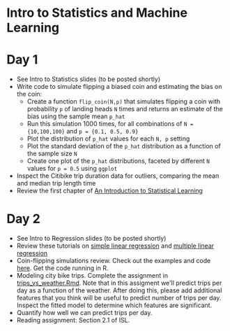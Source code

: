 # Intro to Statistics and Machine Learning
# Day 1
  * See Intro to Statistics slides (to be posted shortly)
  * Write code to simulate flipping a biased coin and estimating the bias on the coin:
    * Create a function ``flip_coin(N,p)`` that simulates flipping a coin with probability ``p`` of landing heads ``N`` times and returns an estimate of the bias using the sample mean ``p_hat``
	* Run this simulation 1000 times, for all combinations of ``N = {10,100,100}`` and ``p = {0.1, 0.5, 0.9}``
	* Plot the distribution of ``p_hat`` values for each ``N, p`` setting
	* Plot the standard deviation of the ``p_hat`` distribution as a function of the sample size ``N``
	* Create one plot of the ``p_hat`` distributions, faceted by different ``N`` values for ``p = 0.5`` using ``ggplot``
  * Inspect the Citibike trip duration data for outliers, comparing the mean and median trip length time
  * Review the first chapter of [An Introduction to Statistical Learning](http://www-bcf.usc.edu/~gareth/ISL/index.html)

# Day 2
  * See Intro to Regression slides (to be posted shortly)
  * Review these tutorials on [simple linear regression](http://www.r-tutor.com/elementary-statistics/simple-linear-regression) and [multiple linear regression](http://www.r-tutor.com/elementary-statistics/multiple-linear-regression)
  * Coin-flipping simulations review. Check out the examples and code [here](http://rpubs.com/jhofman/statistical_inference). Get the code running in R.
  * Modeling city bike trips. Complete the assignment in [trips_vs_weather.Rmd](citibike/trips_vs_weather.Rmd). Note that in this assigment we'll predict trips per day as a function of the weather. After doing this, please add additional features that you think will be useful to predict number of trips per day. Inspect the fitted model to determine which features are significant.
  * Quantify how well we can predict trips per day.
  * Reading assignment: Section 2.1 of ISL.
